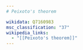 ```yaml
---
# Peixoto's theorem

wikidata: Q7160983
msc_classification: "37"
wikipedia_links:
  - "[[Peixoto's theorem]]"
---
```

